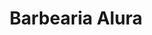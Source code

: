 <!DOCTYPE html>
<html lang="pt-br">
  <head>
      <meta cahrset="Utf-8">
      <title>Barbearia Alura</title>
      <link rel="stylesheet" href="style.css">
 </head>

 <body>
     <header>
        <h1 class="titulo-principal">Barbearia Alura</h1>
     </header>
     <img id="banner! src="banner.jpg">
     <div class ="principal">
         <h2 class="titulo

         <p>Localizada no coração cidade a <strong>Barbearia Alura</strong> traz pra o mercado o que há de melhor para o seu cabelo e barba. fundada em 2019, a Barbearia Alura já é destaque na cidade e conquista novos cliente a cada dia.</p>

         <p id="missao"><em>Nossamiao
